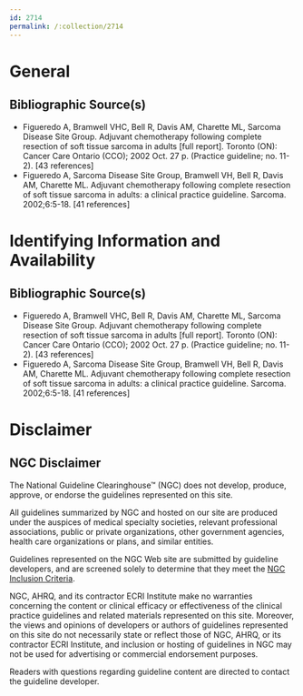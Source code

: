 ```yaml
---
id: 2714
permalink: /:collection/2714
---
```


# General

## Bibliographic Source(s)

- Figueredo A, Bramwell VHC, Bell R, Davis AM, Charette ML, Sarcoma Disease Site Group. Adjuvant chemotherapy following complete resection of soft tissue sarcoma in adults [full report]. Toronto (ON): Cancer Care Ontario (CCO); 2002 Oct. 27 p. (Practice guideline; no. 11-2). [43 references]
- Figueredo A, Sarcoma Disease Site Group, Bramwell VH, Bell R, Davis AM, Charette ML. Adjuvant chemotherapy following complete resection of soft tissue sarcoma in adults: a clinical practice guideline. Sarcoma. 2002;6:5-18. [41 references]

# Identifying Information and Availability

## Bibliographic Source(s)

- Figueredo A, Bramwell VHC, Bell R, Davis AM, Charette ML, Sarcoma Disease Site Group. Adjuvant chemotherapy following complete resection of soft tissue sarcoma in adults [full report]. Toronto (ON): Cancer Care Ontario (CCO); 2002 Oct. 27 p. (Practice guideline; no. 11-2). [43 references]
- Figueredo A, Sarcoma Disease Site Group, Bramwell VH, Bell R, Davis AM, Charette ML. Adjuvant chemotherapy following complete resection of soft tissue sarcoma in adults: a clinical practice guideline. Sarcoma. 2002;6:5-18. [41 references]

# Disclaimer

## NGC Disclaimer

The National Guideline Clearinghouse™ (NGC) does not develop, produce, approve, or endorse the guidelines represented on this site.

All guidelines summarized by NGC and hosted on our site are produced under the auspices of medical specialty societies, relevant professional associations, public or private organizations, other government agencies, health care organizations or plans, and similar entities.

Guidelines represented on the NGC Web site are submitted by guideline developers, and are screened solely to determine that they meet the [NGC Inclusion Criteria](/help-and-about/summaries/inclusion-criteria).

NGC, AHRQ, and its contractor ECRI Institute make no warranties concerning the content or clinical efficacy or effectiveness of the clinical practice guidelines and related materials represented on this site. Moreover, the views and opinions of developers or authors of guidelines represented on this site do not necessarily state or reflect those of NGC, AHRQ, or its contractor ECRI Institute, and inclusion or hosting of guidelines in NGC may not be used for advertising or commercial endorsement purposes.

Readers with questions regarding guideline content are directed to contact the guideline developer.

